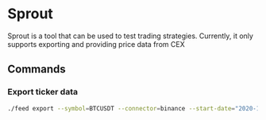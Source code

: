 # Sprout

Sprout is a tool that can be used to test trading strategies. Currently, it only supports exporting and providing price data from CEX

## Commands

### Export ticker data

```bash
./feed export --symbol=BTCUSDT --connector=binance --start-date="2020-10-20" --end-date="2020-2020" --output=myprice.csv


```
